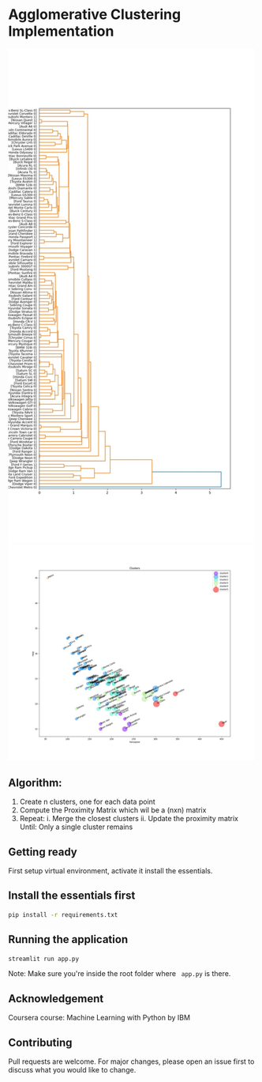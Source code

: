 # Agglomerative Clustering Implementation

<img src="https://github.com/Crazz-Zaac/agglomerative-clustering-implementation/blob/master/img/dendrogram.jpg" width="500">

<img src="https://github.com/Crazz-Zaac/agglomerative-clustering-implementation/blob/master/img/plotCluster.jpg" width="500">

## Algorithm:

1. Create n clusters, one for each data point
2. Compute the Proximity Matrix which wil be a (nxn) matrix
3. Repeat:
	i. Merge the closest clusters
	ii. Update the proximity matrix
  Until: Only a single cluster remains


## Getting ready
First setup virtual environment, activate it install the essentials.


## Install the essentials first
```bash
pip install -r requirements.txt
```

## Running the application
```bash
streamlit run app.py
```
Note: Make sure you're inside the root folder where ``` app.py``` is there.


## Acknowledgement 
Coursera course: Machine Learning with Python by IBM

## Contributing
Pull requests are welcome. For major changes, please open an issue first to discuss what you would like to change.

